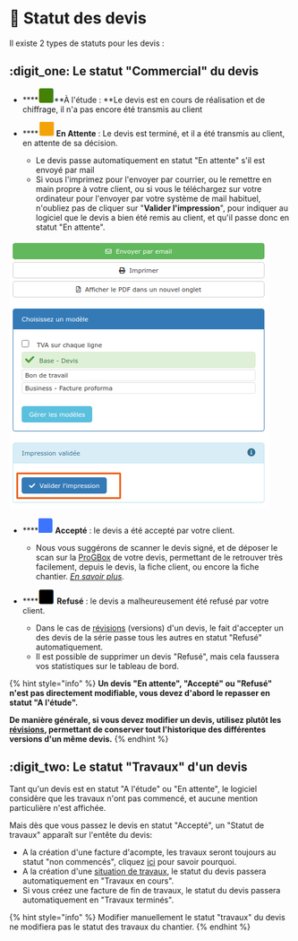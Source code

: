 # 📎 Statut des devis

Il existe 2 types de statuts pour les devis :

## :digit_one: Le statut "Commercial" du devis



* ****![](../../.gitbook/assets/screenshot-1-.png)**À l'étude : **Le devis est en cours de réalisation et de chiffrage, il n'a pas encore été transmis au client



* ****![](../../.gitbook/assets/screenshot-1c-.png) **En Attente** : Le devis est terminé, et il a été transmis au client, en attente de sa décision.
  * Le devis passe automatiquement en statut "En attente" s'il est envoyé par mail
  * Si vous l'imprimez pour l'envoyer par courrier, ou le remettre en main propre à votre client, ou si vous le téléchargez sur votre ordinateur pour l'envoyer par votre système de mail habituel, n'oubliez pas de cliquer sur "**Valider l'impression**", pour indiquer au logiciel que le devis a bien été remis au client, et qu'il passe donc en statut "En attente".

![](../../.gitbook/assets/screenshot-29-.png)

* ****![](../../.gitbook/assets/screenshot-1b-.png) **Accepté** : le devis a été accepté par votre client.
  *   Nous vous suggérons de scanner le devis signé, et de déposer le scan sur la [ProGBox](../../les-plus-du-logiciel/progbox-archivage-de-documents.md) de votre devis, permettant de le retrouver très facilement, depuis le devis, la fiche client, ou encore la fiche chantier. [_En savoir plus_](../../les-plus-du-logiciel/progbox-archivage-de-documents.md#archivage-de-tous-vos-documents)_._


* ****![](../../.gitbook/assets/screenshot-1d-.png) **Refusé** : le devis a malheureusement été refusé par votre client.
  * Dans le cas de [révisions](revision-et-copie-de-devis.md#revision-de-devis) (versions) d'un devis, le fait d'accepter un des devis de la série passe tous les autres en statut "Refusé" automatiquement.
  * Il est possible de supprimer un devis "Refusé", mais cela faussera vos statistiques sur le tableau de bord.

{% hint style="info" %}
**Un devis "En attente", "Accepté" ou "Refusé" n'est pas directement modifiable, vous devez d'abord le repasser en statut "A l'étude".**

**De manière générale, si vous devez modifier un devis, utilisez plutôt les **[**révisions**](revision-et-copie-de-devis.md#revision-de-devis)**, permettant de conserver tout l'historique des différentes versions d'un même devis.**
{% endhint %}

## :digit_two: Le statut "Travaux" d'un devis

Tant qu'un devis est en statut "A l'étude" ou "En attente", le logiciel considère que les travaux n'ont pas commencé, et aucune mention particulière n'est affichée.

Mais dès que vous passez le devis en statut "Accepté", un "Statut de travaux" apparaît sur l'entête du devis:

*  A la création d'une facture d'acompte, les travaux seront toujours au statut "non commencés", cliquez [ici](../les-factures/la-facture-dacompte.md#ne-pas-confondre-facture-dacompte-et-facture-davancement-situation-de-travaux) pour savoir pourquoi.
* A la création d'une [situation de travaux](../les-factures/situation-de-travaux.md), le statut du devis passera automatiquement en "Travaux en cours".
* Si vous créez une facture de fin de travaux, le statut du devis passera automatiquement en "Travaux terminés".

{% hint style="info" %}
Modifier manuellement le statut "travaux" du devis ne modifiera pas le statut des travaux du chantier.
{% endhint %}
